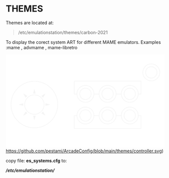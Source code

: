 # THEMES

Themes are located at:
>/etc/emulationstation/themes/carbon-2021

To display the corect system ART for different MAME emulators.
Examples :mame , advmame , mame-libretro

![Tux, the Linux mascot](https://github.com/pestami/ArcadeConfig/blob/main/themes/controller.svg)https://github.com/pestami/ArcadeConfig/blob/main/themes/controller.svg)

copy file: **es_systems.cfg** to:

***/etc/emulationstation/***
